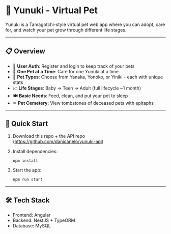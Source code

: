 # 🐾 Yunuki - Virtual Pet

Yunuki is a Tamagotchi-style virtual pet web app where you can adopt, care for, and watch your pet grow through different life stages.

---

## 📋 Overview

- 🔐 **User Auth**: Register and login to keep track of your pets
- 🎯 **One Pet at a Time**: Care for one Yunuki at a time
- 🐣 **Pet Types**: Choose from Yanaka, Yonoko, or Yiniki - each with unique stats
- 📈 **Life Stages**: Baby → Teen → Adult (full lifecycle ~1 month)
- 🍽️ **Basic Needs**: Feed, clean, and put your pet to sleep
- ⚰️ **Pet Cemetery**: View tombstones of deceased pets with epitaphs

---

## 🚀 Quick Start

1.  Download this repo + the API repo (https://github.com/danicanelo/yunuki-api)
2.  Install dependencies:

    `npm install`

3.  Start the app:

    `npm run start`

---

## 🛠️ Tech Stack

- Frontend: Angular
- Backend: NestJS + TypeORM
- Database: MySQL
